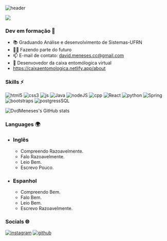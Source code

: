 ![header](https://capsule-render.vercel.app/api?type=waving&color=FFFFFF&text=David%20Meneses&height=180&animation=twinkling&fontSize=50&fontAlignY=42&&fontColor=0D1117)

<a href="https://github.com/DvdMeneses"><img src="https://readme-typing-svg.demolab.com?font=Fira+Code&pause=5000&color=fafafa&background=FFFFFF00&width=520&height=30&lines=Ol%C3%A1!+Muito+prazer%2C+meu+nome+%C3%A9+David+Meneses.)](https://git.io/typing-svg"></a><br/>


### Dev em formação 👋



* 📚 Graduando Análise e desenvolvimento de Sistemas-UFRN
* 👨‍💻 Fazendo parte do futuro
* 📫 E-mail de contato: david.meneses.cc@gmail.com
* 🦗 Desenvovedor da caixa entomólogica virtual
* https://caixaentomologica.netlify.app/about
### Skills ⚡
![html5](https://img.shields.io/badge/HTML5-E34F26?style=for-the-badge&logo=html5&logoColor=white)
![css3](https://img.shields.io/badge/CSS3-1572B6?style=for-the-badge&logo=css3&logoColor=white)
![js](https://img.shields.io/badge/JavaScript-F7DF1E?style=for-the-badge&logo=javascript&logoColor=black)
![Java](https://img.shields.io/badge/Java-ED8B00?style=for-the-badge&logo=java&logoColor=white)
![nodeJS](https://img.shields.io/badge/Node.js-43853D?style=for-the-badge&logo=node.js&logoColor=white)
![cpp](https://img.shields.io/badge/C%2B%2B-00599C?style=for-the-badge&logo=c%2B%2B&logoColor=white)
![React](https://img.shields.io/badge/React-20232A?style=for-the-badge&logo=react&logoColor=61DAFB)
![python](https://img.shields.io/badge/Python-14354C?style=for-the-badge&logo=python&logoColor=white)
![Spring](https://img.shields.io/badge/Spring-6DB33F?style=for-the-badge&logo=spring&logoColor=white)
![bootstraps](https://img.shields.io/badge/Bootstrap-563D7C?style=for-the-badge&logo=bootstrap&logoColor=white)
![postgressSQL](https://img.shields.io/badge/PostgreSQL-316192?style=for-the-badge&logo=postgresql&logoColor=white)




![DvdMeneses's GitHub stats](https://github-readme-stats.vercel.app/api?username=DvdMeneses&show_icons=true&bg_color=0D1117&hide_border=false&text_color=9e9e9e&title_color=FEFEFE&icon_color=43853D)



### Languages 🌍 

* ### __Inglês__
    * Compreendo Razoavelmente.
    * Falo Razoavelmente.
    * Leio Bem.
    * Escrevo Pouco.
* ### __Espanhol__
  * Compreendo Bem.
  * Falo Bem.
  * Leio Bem.
  * Escrevo Razoavelmente.

### Socials 🌐

[![instagram](https://img.shields.io/badge/Instagram-E4405F?style=for-the-badge&logo=instagram&logoColor=white)](https://www.instagram.com/dv.d085/?next=%2F)
[![github](https://img.shields.io/badge/GitHub-100000?style=for-the-badge&logo=github&logoColor=white)](https://github.com/DvdMeneses)
##
